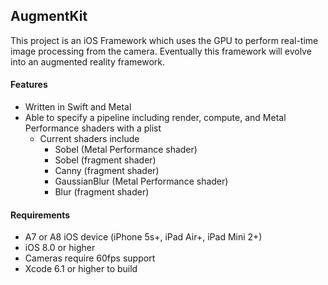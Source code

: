 ## AugmentKit

This project is an iOS Framework which uses the GPU to perform real-time image processing from the camera. Eventually this framework will evolve into an augmented reality framework.

#### Features

* Written in Swift and Metal
* Able to specify a pipeline including render, compute, and Metal Performance shaders with a plist
	* Current shaders include
		* Sobel (Metal Performance shader)
		* Sobel (fragment shader)
		* Canny (fragment shader)
		* GaussianBlur (Metal Performance shader)
		* Blur (fragment shader)

#### Requirements

* A7 or A8 iOS device (iPhone 5s+, iPad Air+, iPad Mini 2+)
* iOS 8.0 or higher
* Cameras require 60fps support
* Xcode 6.1 or higher to build
